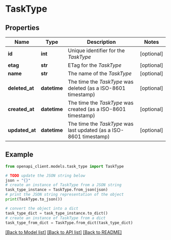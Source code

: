 # TaskType


## Properties

Name | Type | Description | Notes
------------ | ------------- | ------------- | -------------
**id** | **int** | Unique identifier for the *TaskType* | [optional] 
**etag** | **str** | ETag for the *TaskType* | [optional] 
**name** | **str** | The name of the *TaskType* | [optional] 
**deleted_at** | **datetime** | The time the *TaskType* was deleted (as a ISO-8601 timestamp) | [optional] 
**created_at** | **datetime** | The time the *TaskType* was created (as a ISO-8601 timestamp) | [optional] 
**updated_at** | **datetime** | The time the *TaskType* was last updated (as a ISO-8601 timestamp) | [optional] 

## Example

```python
from openapi_client.models.task_type import TaskType

# TODO update the JSON string below
json = "{}"
# create an instance of TaskType from a JSON string
task_type_instance = TaskType.from_json(json)
# print the JSON string representation of the object
print(TaskType.to_json())

# convert the object into a dict
task_type_dict = task_type_instance.to_dict()
# create an instance of TaskType from a dict
task_type_from_dict = TaskType.from_dict(task_type_dict)
```
[[Back to Model list]](../README.md#documentation-for-models) [[Back to API list]](../README.md#documentation-for-api-endpoints) [[Back to README]](../README.md)


